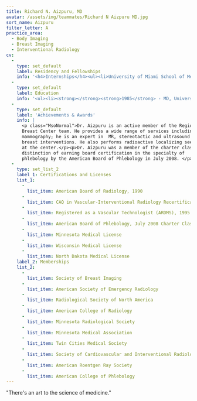 ```yaml
---
title: Richard N. Aizpuru, MD
avatar: /assets/img/teammates/Richard N Aizpuru MD.jpg
sort_name: Aizpuru
filter_letter: A
practice_area:
  - Body Imaging
  - Breast Imaging
  - Interventional Radiology
cv:
  - 
    type: set_default
    label: Residency and Fellowships
    info: '<h4>Internships</h4><ul><li>University of Miami School of Medicine, Jackson Memorial Medical Center, Miami, FL, General Surgery, 1985-1986</li></ul><h4>Residencies</h4><ul><li>University of Miami School of Medicine, Miami, FL, Radiology, 1986-1990</li></ul><h4>Fellowships</h4><ul><li>University of Minnesota, Minneapolis, MN, Vascular and Interventional Radiology, 1990-1991<span></span></li></ul>'
  - 
    type: set_default
    label: Education
    info: '<ul><li><strong></strong><strong>1985</strong> - MD, University of Miami, Miami, FL</li><li><strong>1980</strong> - BA, Emory University, Atlanta, GA<span></span></li></ul>'
  - 
    type: set_default
    label: 'Achievements & Awards'
    info: |
      <p class="MsoNormal">Dr. Aizpuru is an active member of the Regions Hospital
      Breast Center team. He provides a wide range of services including 3D
      mammography; he is an expert in  MR, stereotactic and ultrasound guided
      breast interventions. He also performs radioactive localizing seed procedures
      at the center.</p><p>Dr. Aizpuru was a member of the charter class of diplomates to have the 
      distinction of earning board certification in the specialty of 
      phlebology by the American Board of Phlebology in July 2008. </p>
  - 
    type: set_list_2
    label_1: Certifications and Licenses
    list_1:
      - 
        list_item: American Board of Radiology, 1990
      - 
        list_item: CAQ in Vascular-Interventional Radiology Recertification, 2005
      - 
        list_item: Registered as a Vascular Technologist (ARDMS), 1995
      - 
        list_item: American Board of Phlebology, July 2008 Charter Class
      - 
        list_item: Minnesota Medical License
      - 
        list_item: Wisconsin Medical License
      - 
        list_item: North Dakota Medical License
    label_2: Memberships
    list_2:
      - 
        list_item: Society of Breast Imaging
      - 
        list_item: American Society of Emergency Radiology
      - 
        list_item: Radiological Society of North America
      - 
        list_item: American College of Radiology
      - 
        list_item: Minnesota Radiological Society
      - 
        list_item: Minnesota Medical Association
      - 
        list_item: Twin Cities Medical Society
      - 
        list_item: Society of Cardiovascular and Interventional Radiology
      - 
        list_item: American Roentgen Ray Society
      - 
        list_item: American College of Phlebology
---
```

"There's an art to the science of medicine."